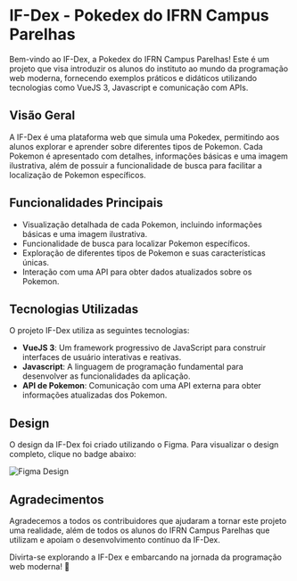 # IF-Dex - Pokedex do IFRN Campus Parelhas

Bem-vindo ao IF-Dex, a Pokedex do IFRN Campus Parelhas! Este é um projeto que visa introduzir os alunos do instituto ao mundo da programação web moderna, fornecendo exemplos práticos e didáticos utilizando tecnologias como VueJS 3, Javascript e comunicação com APIs.

## Visão Geral

A IF-Dex é uma plataforma web que simula uma Pokedex, permitindo aos alunos explorar e aprender sobre diferentes tipos de Pokemon. Cada Pokemon é apresentado com detalhes, informações básicas e uma imagem ilustrativa, além de possuir a funcionalidade de busca para facilitar a localização de Pokemon específicos.

## Funcionalidades Principais

- Visualização detalhada de cada Pokemon, incluindo informações básicas e uma imagem ilustrativa.
- Funcionalidade de busca para localizar Pokemon específicos.
- Exploração de diferentes tipos de Pokemon e suas características únicas.
- Interação com uma API para obter dados atualizados sobre os Pokemon.

## Tecnologias Utilizadas

O projeto IF-Dex utiliza as seguintes tecnologias:

- **VueJS 3**: Um framework progressivo de JavaScript para construir interfaces de usuário interativas e reativas.
- **Javascript**: A linguagem de programação fundamental para desenvolver as funcionalidades da aplicação.
- **API de Pokemon**: Comunicação com uma API externa para obter informações atualizadas dos Pokemon.

## Design

O design da IF-Dex foi criado utilizando o Figma. Para visualizar o design completo, clique no badge abaixo:

![Figma Design](https://www.figma.com/file/S1wHjKm1Rbr83jd5MpuO6l/Untitled?type=design&node-id=3%3A179&mode=design&t=sf8fqVkoQHItzwqO-1)

## Agradecimentos

Agradecemos a todos os contribuidores que ajudaram a tornar este projeto uma realidade, além de todos os alunos do IFRN Campus Parelhas que utilizam e apoiam o desenvolvimento contínuo da IF-Dex.

Divirta-se explorando a IF-Dex e embarcando na jornada da programação web moderna! 🚀
